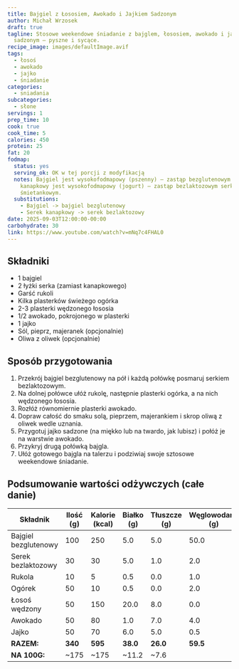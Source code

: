 ```yaml
---
title: Bajgiel z Łososiem, Awokado i Jajkiem Sadzonym
author: Michał Wrzosek
draft: true
tagline: Stosowe weekendowe śniadanie z bajglem, łososiem, awokado i jajkiem
  sadzonym – pyszne i sycące.
recipe_image: images/defaultImage.avif
tags:
  - łosoś
  - awokado
  - jajko
  - śniadanie
categories:
  - sniadania
subcategories:
  - słone
servings: 1
prep_time: 10
cook: true
cook_time: 5
calories: 450
protein: 25
fat: 20
fodmap:
  status: yes
  serving_ok: OK w tej porcji z modyfikacją
  notes: Bajgiel jest wysokofodmapowy (pszenny) – zastąp bezglutenowym. Serek
    kanapkowy jest wysokofodmapowy (jogurt) – zastąp bezlaktozowym serkiem
    śmietankowym.
  substitutions:
    - Bajgiel -> bajgiel bezglutenowy
    - Serek kanapkowy -> serek bezlaktozowy
date: 2025-09-03T12:00:00-00:00
carbohydrate: 30
link: https://www.youtube.com/watch?v=mNq7c4FHAL0
---
```


## Składniki
* 1 bajgiel
* 2 łyżki serka (zamiast kanapkowego)
* Garść rukoli
* Kilka plasterków świeżego ogórka
* 2-3 plasterki wędzonego łososia
* 1/2 awokado, pokrojonego w plasterki
* 1 jajko
* Sól, pieprz, majeranek (opcjonalnie)
* Oliwa z oliwek (opcjonalnie)

## Sposób przygotowania

1. Przekrój bajgiel bezglutenowy na pół i każdą połówkę posmaruj serkiem bezlaktozowym.
2. Na dolnej połówce ułóż rukolę, następnie plasterki ogórka, a na nich wędzonego łososia.
3. Rozłóż równomiernie plasterki awokado.
4. Dopraw całość do smaku solą, pieprzem, majerankiem i skrop oliwą z oliwek wedle uznania.
5. Przygotuj jajko sadzone (na miękko lub na twardo, jak lubisz) i połóż je na warstwie awokado.
6. Przykryj drugą połówką bajgla.
7. Ułóż gotowego bajgla na talerzu i podziwiaj swoje sztosowe weekendowe śniadanie.

## Podsumowanie wartości odżywczych (całe danie)

| Składnik           | Ilość (g) | Kalorie (kcal) | Białko (g) | Tłuszcze (g) | Węglowodany (g) |
|--------------------|-----------|----------------|------------|--------------|-----------------|
| Bajgiel bezglutenowy| 100       | 250            | 5.0        | 5.0          | 50.0            |
| Serek bezlaktozowy | 30        | 30             | 5.0        | 1.0          | 2.0             |
| Rukola             | 10        | 5              | 0.5        | 0.0          | 1.0             |
| Ogórek             | 50        | 10             | 0.5        | 0.0          | 2.0             |
| Łosoś wędzony     | 50        | 150            | 20.0       | 8.0          | 0.0             |
| Awokado            | 50        | 80             | 1.0        | 7.0          | 4.0             |
| Jajko              | 50        | 70             | 6.0        | 5.0          | 0.5             |
| **RAZEM:**         | **340**   | **595**        | **38.0**   | **26.0**     | **59.5**        |
| **NA 100G:**       | ~175      | ~175           | ~11.2      | ~7.6
